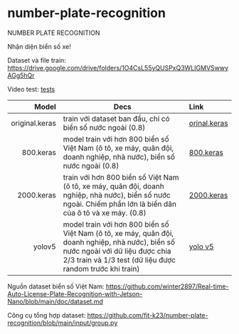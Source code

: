 # number-plate-recognition
NUMBER PLATE RECOGNITION

Nhận diện biển số xe!

Dataset và file train: https://drive.google.com/drive/folders/1O4CsL55yQUSPxQ3WLIGMVSwwyAGg5hQr

Video test: [tests](https://youtube.com/playlist?list=PL4MjhHHEFRBasa2vnYE1hZkhT0K4QbM1Z&si=BdJC-5SCD175M7lp)

|          Model | Decs                                                                                                                                                                                            | Link                                                                                                  |
|---------------:|-------------------------------------------------------------------------------------------------------------------------------------------------------------------------------------------------|:------------------------------------------------------------------------------------------------------|
| original.keras | train với dataset ban đầu, chỉ có biển số nước ngoài (0.8)                                                                                                                                      | [orinal.keras](https://drive.google.com/file/d/1-7e7GBqK3dDImv-mTPM8il149fE6CfIn/view?usp=drive_link) |
|      800.keras | model train với hơn 800 biển số Việt Nam (ô tô, xe máy, quân đội, doanh nghiệp, nhà nước), biển số nước ngoài (0.8)                                                                             | [800.keras](https://drive.google.com/file/d/1-JZ1kmy5KxpqLVvEmya6OvvQ3LApe_k5/view?usp=drive_link)    |
|     2000.keras | train với hơn 800 biển số Việt Nam (ô tô, xe máy, quân đội, doanh nghiệp, nhà nước), biển số nước ngoài. Chiếm phần lớn là biển dân của ô tô và xe máy. (0.8)                                   | [2000.keras](https://drive.google.com/file/d/1-SC6MAzWY2QnygUjsYTlI8GUpkHAKZLj/view?usp=drive_link)   |
|         yolov5 | model train với hơn 800 biển số Việt Nam (ô tô, xe máy, quân đội, doanh nghiệp, nhà nước), biển số nước ngoài với dữ liệu được chia 2/3 train và 1/3 test (dữ liệu được random trước khi train) | [yolo v5](https://drive.google.com/file/d/1eo4dlDV8NiDaXxg0flb6Nnm7wnKx47AC/view?usp=drive_link)      |

Nguồn dataset biển số Việt Nam: https://github.com/winter2897/Real-time-Auto-License-Plate-Recognition-with-Jetson-Nano/blob/main/doc/dataset.md

Công cụ tổng hợp dataset: https://github.com/fit-k23/number-plate-recognition/blob/main/input/group.py